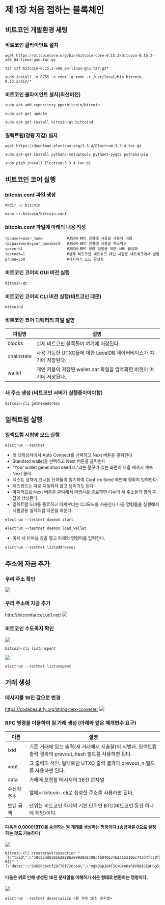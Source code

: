 # 제 1장 처음 접하는 블록체인
## 비트코인 개발환경 세팅
### 비트코인 클라이언트 설치
```
wget https://bitcoincore.org/bin/bitcoin-core-0.15.2/bitcoin-0.15.2-x86_64-linux-gnu.tar.gz
```
```
tar xzf bitcoin-0.15.2-x86_64-linux-gnu.tar.gz*
```
```
sudo install -m 0755 -o root -g root -t /usr/local/bin bitcoin-0.15.2/bin/*
```

### 비트코인 클라이언트 설치(최신버전)
```
sudo apt-add-repository ppa:bitcoin/bitcoin
```
```
sudo apt-get update
```
```
sudo apt-get install bitcoin-qt bitcoind
```

### 일렉트럼(경량 지갑) 설치
```
wget https://download.electrum.org/3.3.4/Electrum-3.3.4.tar.gz
```
```
sudo apt-get install python3-setuptools python3-pyqt5 python3-pip
```
```
sudo pip3 install Electrum-3.3.4.tar.gz
```

## 비트코인 코어 실행
### bitcoin.conf 파일 생성
```
mkdir ~/.bitcoin
```
```
nano ~/.bitcoin/bitcoin.conf
```
### bitcoin.conf 파일에 아래의 내용 작성
```
rpcuser=user_name           #JSON-RPC 연결에 사용할 사용자 이름
rpcpassword=your_password   #JSON-RPC 연결에 사용할 패스워드
server=1                    #JSON-RPC 명령 실행을 위한 서버 활성화
testnet=1                   #실제 비트코인 네트워크 대신 시험용 네트워크에서 실행
prune=550                   #가지치기 모드 활성화
```
### 비트코인 코어의 GUI 버전 실행
```
bitcoin-qt
```
### 비트코인 코어의 CLI 버전 실행(비트코인 데몬)
```
bitcoind
```
### 비트코인 코어 디렉터리 파일 설명
| 파일명     | 설명                                                                  |
| ---------- | --------------------------------------------------------------------- |
| blocks     | 실제 비트코인 블록들이 여기에 저장된다.                               |
| chainstate | 사용 가능한 UTXO들에 대한 LevelDB 데이터베이스가 여기에 저장된다.     |
| wallet     | 개인 키들이 저장된 wallet.dat 파일을 암호화한 버전이 여기에 저장된다. |

### 새 주소 생성 (비트코인 서버가 실행중이어야함)
```
bitcoin-cli getnewaddress
```
## 일렉트럼 실행
### 일렉트럼 시험망 모드 실행
```
electrum --testnet
```
- 첫 대화상자에서 Auto Connect를 선택하고 Next 버튼을 클릭한다
- Standard wallet을 선택하고 Next 버튼을 클릭한다
- "Your wallet generation seed is."라는 문구가 있는 화면이 나올 때까지 계속 Next 클릭
- 텍스트 상자에 표시된 단어들이 암기하여 Confirm Seed 화면에 정확히 입력한다.
- 패스워드는 따로 지정하지 않고 넘어가도 된다.
- 마지막으로 Next 버튼을 클릭해서 마법사를 종료하면 다수의 새 주소들과 함께 지갑이 생성된다.
- 일렉트럼 GUI를 종료하고 이제부터는 CLI모드를 사용한다 다음 명령들을 실행해서 시험망용 일렉트럼 데몬을 띄운다.
```
electrum --testnet daemon start
```
```
electrum --testnet daemon load_wallet
```
- 이제 새 터미널 창을 열고 아래의 명령어를 입력한다.
```
electrum --testnet listaddresses
```
## 주소에 자금 추가
### 우리 주소 확인
<img src="./images/receiving_address.png"/>

### 우리 주소에 자금 추가
http://bitcoinfaucet.uo1.net/
<img src="./images/bitcoin_faucet.png" />

### 비트코인 수도꼭지 확인
<img src="./images/bitcoin_listunspent.png"/>

```
bitcoin-cli listunspent
```
<img src="./images/listunspent.png"/>

```
electrum --testnet listunspent
```

## 거래 생성
### 메시지를 16진 값으로 변경
https://codebeautify.org/string-hex-converter
<img src="./images/string_to_hex.png">

### RPC 명령을 이용하여 원 거래 생성 (아래와 같은 매개변수 요구)
| 이름        | 설명                                                                                                        |
| ----------- | ----------------------------------------------------------------------------------------------------------- |
| txid        | 기존 거래에 있는 출력(새 거래에서 지출할)의 식별자. 일렉트럼 출력 결과의 prevout_hash 필드를 사용하면 된다. |
| vout        | 그 출력의 색인. 일렉트럼 UTXO 출력 결과의 prevout_n 필드를 사용하면 된다.                                   |
| data        | 거래에 포함할 메시지의 16진 문자열                                                                          |
| 수신자 주소 | 앞에서 bitcoin-cli로 생성한 주소를 사용하면 된다.                                                           |
| 보낼 금액   | 단위는 비트코인 화폐의 기본 단위인 BTC(비트코인 동전 하나에 해당)이다.                                      |

#### 다음은 0.00001BTC를 송금하는 원 개래를 생성하는 명령이다.(송금액을 0으로 설정하는 것도 가능하다)
<img src="./images/createrawtransaction.png"/>

```
bitcoin-cli createrawtransaction "[{\"txid\":\"58c254d0381628886a8e9d0d8300cfb040b34b2a15310bc743d4fc70fa408742\",\"vout\": 0}]" "{\"data\":\"68656c6c6f20776f726c64\",\"mgkBGpJDAF5CxGrnDaRzV8BiGEaHGg5ifs\":0.00001}"
```

#### 다음은 위로 인해 생성된 16진 문자열을 이해하기 쉬운 형태로 변환하는 명령이다.
<img src="./images/deserialize.png"/>

```
electrum --testnet deserialize <원 거래 16진 문자열>
```

